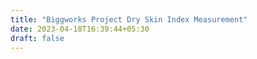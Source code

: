 ```yaml
---
title: "Biggworks Project Dry Skin Index Measurement"
date: 2023-04-18T16:39:44+05:30
draft: false
---
```


